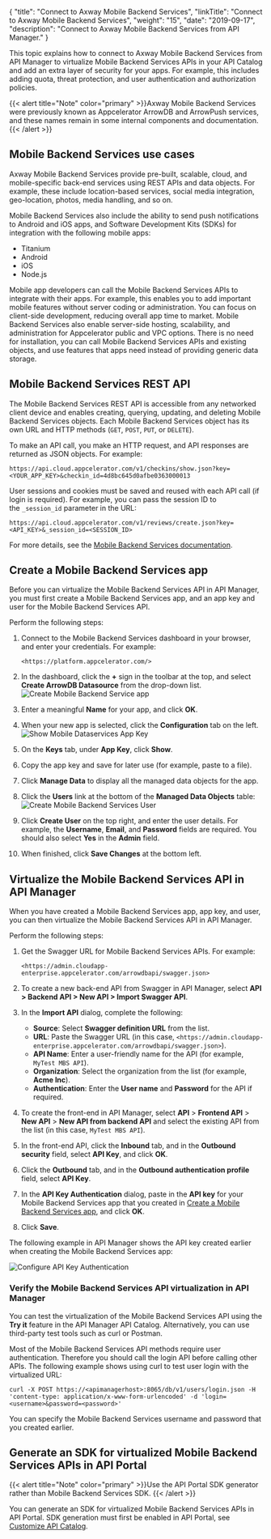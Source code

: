 {
    "title": "Connect to Axway Mobile Backend Services",
    "linkTitle": "Connect to Axway Mobile Backend Services",
    "weight": "15",
    "date": "2019-09-17",
    "description": "Connect to Axway Mobile Backend Services from API Manager."
}

This topic explains how to connect to Axway Mobile Backend Services from API Manager to virtualize Mobile Backend Services APIs in your API Catalog and add an extra layer of security for your apps. For example, this includes adding quota, threat protection, and user authentication and authorization policies.

{{< alert title="Note" color="primary" >}}Axway Mobile Backend Services were previously known as Appcelerator ArrowDB and ArrowPush services, and these names remain in some internal components and documentation.{{< /alert >}}

## Mobile Backend Services use cases

Axway Mobile Backend Services provide pre-built, scalable, cloud, and mobile-specific back-end services using REST APIs and data objects. For example, these include location-based services, social media integration, geo-location, photos, media handling, and so on.

Mobile Backend Services also include the ability to send push notifications to Android and iOS apps, and Software Development Kits (SDKs) for integration with the following mobile apps:

* Titanium
* Android
* iOS
* Node.js

Mobile app developers can call the Mobile Backend Services APIs to integrate with their apps. For example, this enables you to add important mobile features without server coding or administration. You can focus on client-side development, reducing overall app time to market. Mobile Backend Services also enable server-side hosting, scalability, and administration for Appcelerator public and VPC options. There is no need for installation, you can call Mobile Backend Services APIs and existing objects, and use features that apps need instead of providing generic data storage.

## Mobile Backend Services REST API

The Mobile Backend Services REST API is accessible from any networked client device and enables creating, querying, updating, and deleting Mobile Backend Services objects. Each Mobile Backend Services object has its own URL and HTTP methods (`GET`, `POST`, `PUT`, or `DELETE`).

To make an API call, you make an HTTP request, and API responses are returned as JSON objects. For example:

```
https://api.cloud.appcelerator.com/v1/checkins/show.json?key=<YOUR_APP_KEY>&checkin_id=4d8bc645d0afbe0363000013
```

User sessions and cookies must be saved and reused with each API call (if login is required). For example, you can pass the session ID to the `_session_id` parameter in the URL:

```
https://api.cloud.appcelerator.com/v1/reviews/create.json?key=<API_KEY>&_session_id=<SESSION_ID>
```

For more details, see the [Mobile Backend Services documentation](https://docs.axway.com/bundle/Mobile_Backend_Services_allOS_en/).

## Create a Mobile Backend Services app

Before you can virtualize the Mobile Backend Services API in API Manager, you must first create a Mobile Backend Services app, and an app key and user for the Mobile Backend Services API.

Perform the following steps:

1. Connect to the Mobile Backend Services dashboard in your browser, and enter your credentials. For example:

    ```
    <https://platform.appcelerator.com/>
    ```

2. In the dashboard, click the **+** sign in the toolbar at the top, and select **Create ArrowDB Datasource** from the drop-down list.
    ![Create Mobile Backend Service app](/Images/docbook/images/api_mgmt/mbs_create_datasource.png)
3. Enter a meaningful **Name** for your app, and click **OK**.
4. When your new app is selected, click the **Configuration** tab on the left.
    ![Show Mobile Dataservices App Key](/Images/docbook/images/api_mgmt/mbs_show_app_key.png)
5. On the **Keys** tab, under **App Key**, click **Show**.
6. Copy the app key and save for later use (for example, paste to a file).
7. Click **Manage Data** to display all the managed data objects for the app.
8. Click the **Users** link at the bottom of the **Managed Data Objects** table:
    ![Create Mobile Backend Services User](/Images/docbook/images/api_mgmt/mbs_create_user.png)
9. Click **Create User** on the top right, and enter the user details. For example, the **Username**, **Email**, and **Password** fields are required. You should also select **Yes** in the **Admin** field.
10. When finished, click **Save Changes** at the bottom left.

## Virtualize the Mobile Backend Services API in API Manager

When you have created a Mobile Backend Services app, app key, and user, you can then virtualize the Mobile Backend Services API in API Manager.

Perform the following steps:

1. Get the Swagger URL for Mobile Backend Services APIs. For example:

    ```
    <https://admin.cloudapp-enterprise.appcelerator.com/arrowdbapi/swagger.json>
    ```

2. To create a new back-end API from Swagger in API Manager, select **API > Backend API > New API > Import Swagger API**.
3. In the **Import API** dialog, complete the following:
    * **Source**: Select **Swagger definition URL** from the list.
    * **URL**: Paste the Swagger URL (in this case, `<https://admin.cloudapp-enterprise.appcelerator.com/arrowdbapi/swagger.json>`).
    * **API Name**: Enter a user-friendly name for the API (for example, `MyTest MBS API`).
    * **Organization**: Select the organization from the list (for example, **Acme Inc**).
    * **Authentication**: Enter the **User name** and **Password** for the API if required.
4. To create the front-end in API Manager, select **API** > **Frontend API** > **New API** > **New API from backend API** and select the existing API from the list (in this case, `MyTest MBS API`).
5. In the front-end API, click the **Inbound** tab, and in the **Outbound security** field, select **API Key**, and click **OK**.
6. Click the **Outbound** tab, and in the **Outbound authentication profile** field, select **API Key**.
7. In the **API Key Authentication** dialog, paste in the **API key** for your Mobile Backend Services app that you created in [Create a Mobile Backend Services app](#create-a-mobile-backend-services-app), and click **OK**.
8. Click **Save**.

The following example in API Manager shows the API key created earlier when creating the Mobile Backend Services app:

![Configure API Key Authentication](/Images/docbook/images/api_mgmt/mbs_frontend_app_key.png)

### Verify the Mobile Backend Services API virtualization in API Manager

You can test the virtualization of the Mobile Backend Services API using the **Try it** feature in the API Manager API Catalog. Alternatively, you can use third-party test tools such as curl or Postman.

Most of the Mobile Backend Services API methods require user authentication. Therefore you should call the login API before calling other APIs. The following example shows using curl to test user login with the virtualized URL:

```
curl -X POST https://<apimanagerhost>:8065/db/v1/users/login.json -H 'content-type: application/x-www-form-urlencoded' -d 'login=<username>&password=<password>'
```

You can specify the Mobile Backend Services username and password that you created earlier.

## Generate an SDK for virtualized Mobile Backend Services APIs in API Portal

{{< alert title="Note" color="primary" >}}Use the API Portal SDK generator rather than Mobile Backend Services SDK. {{< /alert >}}

You can generate an SDK for virtualized Mobile Backend Services APIs in API Portal. SDK generation must first be enabled in API Portal, see [Customize API Catalog](/docs/apim_administration/apiportal_admin/customize_apicatalog_overview/).
